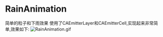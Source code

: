 # RainAnimation
简单的粒子和下雨效果
使用了CAEmitterLayer和CAEmitterCell,实现起来非常简单,效果如下:
![RainAnimation.gif](https://upload-images.jianshu.io/upload_images/16771708-6478cdf8de729ac8.gif?imageMogr2/auto-orient/strip)
